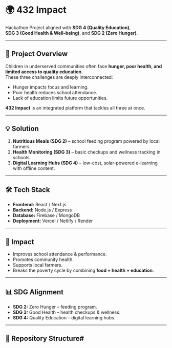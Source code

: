 # 🌍 432 Impact

Hackathon Project aligned with **SDG 4 (Quality Education)**,  
**SDG 3 (Good Health & Well-being)**, and **SDG 2 (Zero Hunger)**.

---

## 🚀 Project Overview
Children in underserved communities often face **hunger, poor health, and limited access to quality education**.  
These three challenges are deeply interconnected:  
- Hunger impacts focus and learning.  
- Poor health reduces school attendance.  
- Lack of education limits future opportunities.  

**432 Impact** is an integrated platform that tackles all three at once.

---

## 💡 Solution
1. **Nutritious Meals (SDG 2)** – school feeding program powered by local farmers.  
2. **Health Monitoring (SDG 3)** – basic checkups and wellness tracking in schools.  
3. **Digital Learning Hubs (SDG 4)** – low-cost, solar-powered e-learning with offline content.  

---

## 🛠️ Tech Stack
- **Frontend:** React / Next.js  
- **Backend:** Node.js / Express  
- **Database:** Firebase / MongoDB  
- **Deployment:** Vercel / Netlify / Render  

---

## 🌱 Impact
- Improves school attendance & performance.  
- Promotes community health.  
- Supports local farmers.  
- Breaks the poverty cycle by combining **food + health + education**.  

---

## 📊 SDG Alignment
- **SDG 2:** Zero Hunger – feeding program.  
- **SDG 3:** Good Health – health checkups & wellness.  
- **SDG 4:** Quality Education – digital learning hubs.  

---

## 📂 Repository Structure#
